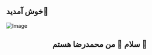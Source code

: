 ##   خوش آمدید👋

![Image](https://github.com/user-attachments/assets/ea6430eb-034a-4dc5-9354-a14502e94f72)

<h2 align="center">  سلام 👋 من محمدرضا هستم 👤 </h2>
